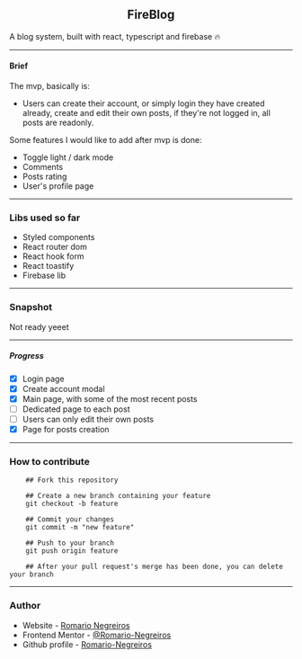 <h2 style="text-align: center">FireBlog</h2>

A blog system, built with react, typescript and firebase 🔥

-----------------------------------------------------------------------------------------------------------------------------

#### Brief

The mvp, basically is:
* Users can create their account, or simply login they have created already, create and edit their own posts, if they're not
logged in, all posts are readonly.

Some features I would like to add after mvp is done:
* Toggle light / dark mode
* Comments
* Posts rating
* User's profile page

-----------------------------------------------------------------------------------------------------------------------------

### Libs used so far
* Styled components
* React router dom
* React hook form
* React toastify
* Firebase lib

-----------------------------------------------------------------------------------------------------------------------------

### Snapshot
Not ready yeeet

-----------------------------------------------------------------------------------------------------------------------------

##### Progress
- [x] Login page
- [x] Create account modal
- [x] Main page, with some of the most recent posts
- [ ] Dedicated page to each post
- [ ] Users can only edit their own posts
- [x] Page for posts creation

-----------------------------------------------------------------------------------------------------------------------------

### How to contribute 

```
    ## Fork this repository

    ## Create a new branch containing your feature
    git checkout -b feature

    ## Commit your changes
    git commit -m "new feature"

    ## Push to your branch
    git push origin feature

    ## After your pull request's merge has been done, you can delete your branch

```

-----------------------------------------------------------------------------------------------------------------------------

### Author

- Website - [Romario Negreiros](https://romario-negreiros.github.io/Romario-frontend/)
- Frontend Mentor - [@Romario-Negreiros](https://www.frontendmentor.io/profile/Romario-Negreiros)
- Github profile - [Romario-Negreiros](https://github.com/Romario-Negreiros)
